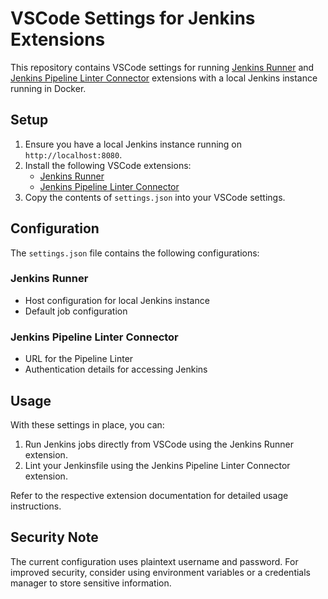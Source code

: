 # VSCode Settings for Jenkins Extensions

This repository contains VSCode settings for running [Jenkins Runner](https://marketplace.visualstudio.com/items?itemName=dave-hagedorn.jenkins-runner) and [Jenkins Pipeline Linter Connector](https://marketplace.visualstudio.com/items?itemName=janjoerke.jenkins-pipeline-linter-connector) extensions with a local Jenkins instance running in Docker.

## Setup

1. Ensure you have a local Jenkins instance running on `http://localhost:8080`.
2. Install the following VSCode extensions:
   - [Jenkins Runner](https://marketplace.visualstudio.com/items?itemName=dave-hagedorn.jenkins-runner)
   - [Jenkins Pipeline Linter Connector](https://marketplace.visualstudio.com/items?itemName=janjoerke.jenkins-pipeline-linter-connector)
3. Copy the contents of `settings.json` into your VSCode settings.

## Configuration

The `settings.json` file contains the following configurations:

### Jenkins Runner

- Host configuration for local Jenkins instance
- Default job configuration

### Jenkins Pipeline Linter Connector

- URL for the Pipeline Linter
- Authentication details for accessing Jenkins

## Usage

With these settings in place, you can:

1. Run Jenkins jobs directly from VSCode using the Jenkins Runner extension.
2. Lint your Jenkinsfile using the Jenkins Pipeline Linter Connector extension.

Refer to the respective extension documentation for detailed usage instructions.

## Security Note

The current configuration uses plaintext username and password. For improved security, consider using environment variables or a credentials manager to store sensitive information.
